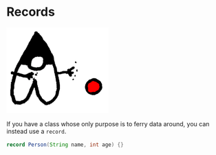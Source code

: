 # Records

<img src="/records/header.png" height="200px"/>

If you have a class whose only purpose is to ferry data around,
you can instead use a `record`.

```java
record Person(String name, int age) {}
```